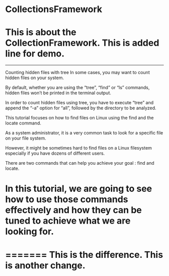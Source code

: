 # CollectionsFramework
This is about the CollectionFramework.
This is added line for demo.
===================================
-----------------------------------


Counting hidden files with tree
In some cases, you may want to count hidden files on your system.

By default, whether you are using the “tree”, “find” or “ls” commands, hidden files won’t be printed in the terminal output.

In order to count hidden files using tree, you have to execute “tree” and append the “-a” option for “all”, followed by the directory to be analyzed.

This tutorial focuses on how to find files on Linux using the find and the locate command.

As a system administrator, it is a very common task to look for a specific file on your file system.

However, it might be sometimes hard to find files on a Linux filesystem especially if you have dozens of different users.

There are two commands that can help you achieve your goal : find and locate.

In this tutorial, we are going to see how to use those commands effectively and how they can be tuned to achieve what we are looking for.
=========================================================================================================================================
=======
This is the difference.
This is another change.
=======


